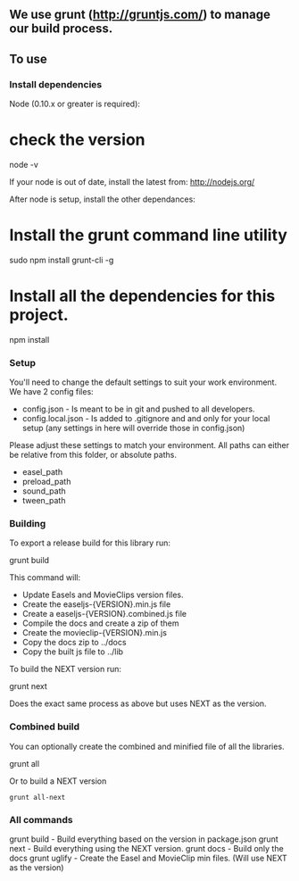 ## We use grunt (http://gruntjs.com/) to manage our build process.

## To use

### Install dependencies

Node (0.10.x or greater is required):

   # check the version
   node -v

If your node is out of date, install the latest from:
http://nodejs.org/

After node is setup, install the other dependances:

   # Install the grunt command line utility
   sudo npm install grunt-cli -g

   # Install all the dependencies for this project.
   npm install

### Setup

You'll need to change the default settings to suit your work environment.
We have 2 config files:

* config.json - Is meant to be in git and pushed to all developers.
* config.local.json - Is added to .gitignore and and only for your local setup (any settings in here will override those in config.json)

Please adjust these settings to match your environment. All paths can either be relative from this folder, or absolute paths.

* easel_path
* preload_path
* sound_path
* tween_path

### Building
To export a release build for this library run:

   grunt build

This command will:

* Update Easels and MovieClips version files.
* Create the easeljs-{VERSION}.min.js file
* Create a easeljs-{VERSION}.combined.js file
* Compile the docs and create a zip of them
* Create the movieclip-{VERSION}.min.js
* Copy the docs zip to ../docs
* Copy the built js file to ../lib

To build the NEXT version run:

grunt next

Does the exact same process as above but uses NEXT as the version.

### Combined build
You can optionally create the combined and minified file of all the libraries.

   grunt all

Or to build a NEXT version

	grunt all-next


### All commands

grunt build -  Build everything based on the version in package.json
grunt next - Build everything using the NEXT version.
grunt docs - Build only the docs
grunt uglify - Create the Easel and MovieClip min files. (Will use NEXT as the version)
